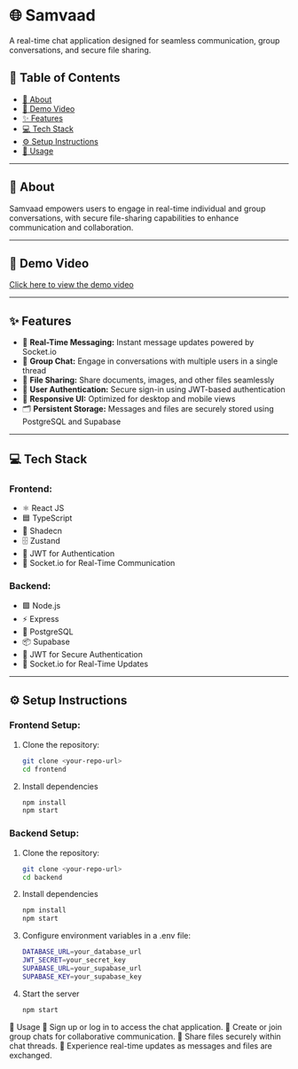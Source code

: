# 🌐 **Samvaad**  
A real-time chat application designed for seamless communication, group conversations, and secure file sharing.

## 📑 **Table of Contents**  
- [📖 About](#about)
- [🎥 Demo Video](#demo-video) 
- [✨ Features](#features)  
- [💻 Tech Stack](#tech-stack)  
- [⚙️ Setup Instructions](#setup-instructions)  
- [🚀 Usage](#usage)  
 


---

## 📖 **About**  
Samvaad empowers users to engage in real-time individual and group conversations, with secure file-sharing capabilities to enhance communication and collaboration.


--- 

## 🎥 **Demo Video**  
[Click here to view the demo video](https://www.awesomescreenshot.com/video/35471799?key=f8d15118379295c223b7551769109e78)  



---

## ✨ **Features**  
- 🔴 **Real-Time Messaging:** Instant message updates powered by Socket.io  
- 👥 **Group Chat:** Engage in conversations with multiple users in a single thread  
- 📎 **File Sharing:** Share documents, images, and other files seamlessly  
- 🔐 **User Authentication:** Secure sign-in using JWT-based authentication  
- 📱 **Responsive UI:** Optimized for desktop and mobile views  
- 🗂 **Persistent Storage:** Messages and files are securely stored using PostgreSQL and Supabase  

---

## 💻 **Tech Stack**  

### **Frontend:**  
- ⚛️ React JS  
- 🟦 TypeScript  
- 🎨 Shadecn  
- 🗄️ Zustand  
- 🔑 JWT for Authentication  
- 🔁 Socket.io for Real-Time Communication  

### **Backend:**  
- 🟩 Node.js  
- ⚡ Express  
- 🐘 PostgreSQL  
- 📦 Supabase  
- 🔑 JWT for Secure Authentication  
- 🔁 Socket.io for Real-Time Updates  

---

## ⚙️ **Setup Instructions**  

### **Frontend Setup:**  
1. Clone the repository:  
   ```bash  
   git clone <your-repo-url>  
   cd frontend
2. Install dependencies
    ```bash
    npm install
    npm start  


### **Backend Setup:**  
1. Clone the repository:  
   ```bash  
   git clone <your-repo-url>  
   cd backend
2. Install dependencies
    ```bash
    npm install
    npm start

3. Configure environment variables in a .env file:
    ```bash
    DATABASE_URL=your_database_url
    JWT_SECRET=your_secret_key
    SUPABASE_URL=your_supabase_url
    SUPABASE_KEY=your_supabase_key

4. Start the server
     ```bash
     npm start  

🚀 Usage
🔐 Sign up or log in to access the chat application.
👥 Create or join group chats for collaborative communication.
📎 Share files securely within chat threads.
🔁 Experience real-time updates as messages and files are exchanged.
